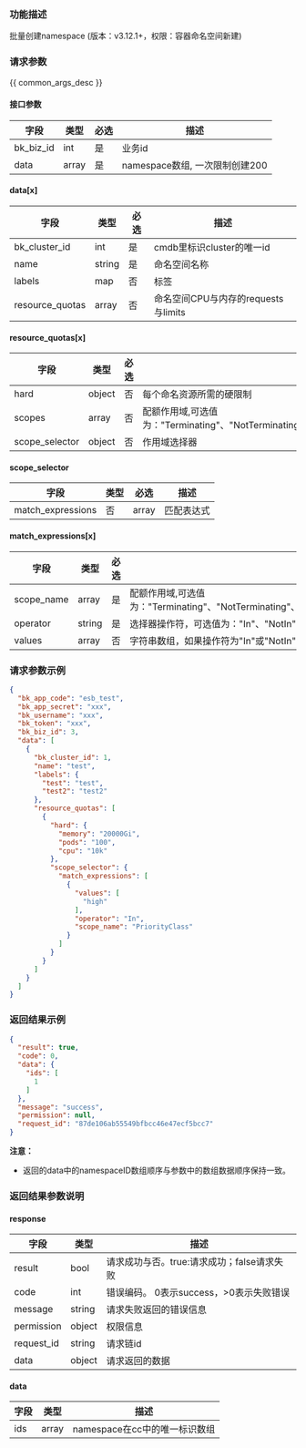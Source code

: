 ### 功能描述

批量创建namespace (版本：v3.12.1+，权限：容器命名空间新建)

### 请求参数

{{ common_args_desc }}

#### 接口参数

| 字段        | 类型    | 必选 | 描述                     |
|-----------|-------|----|------------------------|
| bk_biz_id | int   | 是  | 业务id                   |
| data      | array | 是  | namespace数组, 一次限制创建200 |

#### data[x]

| 字段              | 类型     | 必选 | 描述                         |
|-----------------|--------|----|----------------------------|
| bk_cluster_id   | int    | 是  | cmdb里标识cluster的唯一id        |
| name            | string | 是  | 命名空间名称                     |
| labels          | map    | 否  | 标签                         |
| resource_quotas | array  | 否  | 命名空间CPU与内存的requests与limits |

#### resource_quotas[x]

| 字段             | 类型     | 必选 | 描述                                                                                                                 |
|----------------|--------|----|--------------------------------------------------------------------------------------------------------------------|
| hard           | object | 否  | 每个命名资源所需的硬限制                                                                                                       |
| scopes         | array  | 否  | 配额作用域,可选值为："Terminating"、"NotTerminating"、"BestEffort"、"NotBestEffort"、"PriorityClass"、"CrossNamespacePodAffinity" |
| scope_selector | object | 否  | 作用域选择器                                                                                                             |

#### scope_selector

| 字段                | 类型 | 必选    | 描述    |
|-------------------|----|-------|-------|
| match_expressions | 否  | array | 匹配表达式 |

#### match_expressions[x]

| 字段         | 类型     | 必选 | 描述                                                                                                                 |
|------------|--------|----|--------------------------------------------------------------------------------------------------------------------|
| scope_name | array  | 是  | 配额作用域,可选值为："Terminating"、"NotTerminating"、"BestEffort"、"NotBestEffort"、"PriorityClass"、"CrossNamespacePodAffinity" |
| operator   | string | 是  | 选择器操作符，可选值为："In"、"NotIn"、"Exists"、"DoesNotExist"                                                                   |
| values     | array  | 否  | 字符串数组，如果操作符为"In"或"NotIn",不能为空，如果为"Exists"或"DoesNotExist"，必须为空                                                      |

### 请求参数示例

```json
{
  "bk_app_code": "esb_test",
  "bk_app_secret": "xxx",
  "bk_username": "xxx",
  "bk_token": "xxx",
  "bk_biz_id": 3,
  "data": [
    {
      "bk_cluster_id": 1,
      "name": "test",
      "labels": {
        "test": "test",
        "test2": "test2"
      },
      "resource_quotas": [
        {
          "hard": {
            "memory": "20000Gi",
            "pods": "100",
            "cpu": "10k"
          },
          "scope_selector": {
            "match_expressions": [
              {
                "values": [
                  "high"
                ],
                "operator": "In",
                "scope_name": "PriorityClass"
              }
            ]
          }
        }
      ]
    }
  ]
}
```

### 返回结果示例

```json
{
  "result": true,
  "code": 0,
  "data": {
    "ids": [
      1
    ]
  },
  "message": "success",
  "permission": null,
  "request_id": "87de106ab55549bfbcc46e47ecf5bcc7"
}
```

**注意：**

- 返回的data中的namespaceID数组顺序与参数中的数组数据顺序保持一致。

### 返回结果参数说明

#### response

| 字段         | 类型     | 描述                         |
|------------|--------|----------------------------|
| result     | bool   | 请求成功与否。true:请求成功；false请求失败 |
| code       | int    | 错误编码。 0表示success，>0表示失败错误  |
| message    | string | 请求失败返回的错误信息                |
| permission | object | 权限信息                       |
| request_id | string | 请求链id                      |
| data       | object | 请求返回的数据                    |

#### data

| 字段  | 类型    | 描述                   |
|-----|-------|----------------------|
| ids | array | namespace在cc中的唯一标识数组 |
